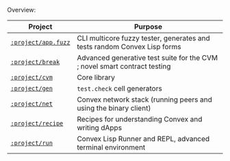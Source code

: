 Overview:

| Project                           | Purpose                                                                   |
|-----------------------------------|---------------------------------------------------------------------------|
| [`:project/app.fuzz`](./app/fuzz) | CLI multicore fuzzy tester, generates and tests random Convex Lisp forms  |
| [`:project/break`](./break)       | Advanced generative test suite for the CVM ; novel smart contract testing |
| [`:project/cvm`](./cvm)           | Core library                                                              |
| [`:project/gen`](./gen)           | `test.check` cell generators
| [`:project/net`](./net)           | Convex network stack (running peers and using the binary client)          |
| [`:project/recipe`](./recipe)     | Recipes for understanding Convex and writing dApps                        |
| [`:project/run`](./run)           | Convex Lisp Runner and REPL, advanced terminal environment                |

